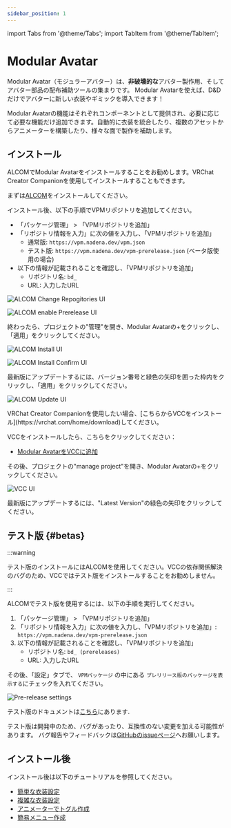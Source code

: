 ```yaml
---
sidebar_position: 1
---
```


import Tabs from '@theme/Tabs';
import TabItem from '@theme/TabItem';

# Modular Avatar

Modular Avatar（モジュラーアバター）は、**非破壊的な**アバター製作用、そしてアバター部品の配布補助ツールの集まりです。
Modular Avatarを使えば、D&Dだけでアバターに新しい衣装やギミックを導入できます！

Modular Avatarの機能はそれぞれコンポーネントとして提供され、必要に応じて必要な機能だけ追加できます。自動的に衣装を統合したり、複数のアセットからアニメーターを構築したり、様々な面で製作を補助します。

## インストール

ALCOMでModular Avatarをインストールすることをお勧めします。VRChat Creator Companionを使用してインストールすることもできます。

<Tabs>
<TabItem value="ALCOM" label="ALCOM" default>

まずは[ALCOM](https://vrc-get.anatawa12.com/ja/alcom/)をインストールしてください。

インストール後、以下の手順でVPMリポジトリを追加してください。

* 「パッケージ管理」 > 「VPMリポジトリを追加」
* 「リポジトリ情報を入力」に次の値を入力し、「VPMリポジトリを追加」
  * 通常版: `https://vpm.nadena.dev/vpm.json`
  * テスト版: `https://vpm.nadena.dev/vpm-prerelease.json` (ベータ版使用の場合)
* 以下の情報が記載されることを確認し、「VPMリポジトリを追加」
  * リポジトリ名: `bd_`
  * URL: 入力したURL

![ALCOM Change Repogitories UI](alcom-prerelease-repo.png)

![ALCOM enable Prerelease UI](alcom-prerelease-settings.png)

終わったら、プロジェクトの"管理"を開き、Modular Avatarの+をクリックし、「適用」をクリックしてください。

![ALCOM Install UI](alcom-install.png)

![ALCOM Install Confirm UI](alcom-install-confirm.png)

最新版にアップデートするには、バージョン番号と緑色の矢印を囲った枠内をクリックし、「適用」をクリックしてください。

![ALCOM Update UI](alcom-update.png)
</TabItem>

<TabItem value="VCC" label="VRChat Creator Companion">
VRChat Creator Companionを使用したい場合、[こちらからVCCをインストール](https://vrchat.com/home/download)してください。

VCCをインストールしたら、こちらをクリックしてください：
* [Modular AvatarをVCCに追加](vcc://vpm/addRepo?url=https://vpm.nadena.dev/vpm.json)

その後、プロジェクトの"manage project"を開き、Modular Avatarの+をクリックしてください。

![VCC UI](vcc-install.png)

最新版にアップデートするには、"Latest Version"の緑色の矢印をクリックしてください。

</TabItem>
</Tabs>

## テスト版 {#betas}

:::warning

テスト版のインストールにはALCOMを使用してください。VCCの依存関係解決のバグのため、VCCではテスト版をインストールすることをお勧めしません。

:::

ALCOMでテスト版を使用するには、以下の手順を実行してください。
1. 「パッケージ管理」 > 「VPMリポジトリを追加」
2. 「リポジトリ情報を入力」に次の値を入力し、「VPMリポジトリを追加」: `https://vpm.nadena.dev/vpm-prerelease.json`
3. 以下の情報が記載されることを確認し、「VPMリポジトリを追加」
   * リポジトリ名: `bd_ (prereleases)`
   * URL: 入力したURL

その後、「設定」タブで、 `VPMパッケージ` の中にある `プレリリース版のパッケージを表示する`にチェックを入れてください。

![Pre-release settings](prerelease.png)

テスト版のドキュメントは[こちら](https://modular-avatar.nadena.dev/dev)にあります.

テスト版は開発中のため、バグがあったり、互換性のない変更を加える可能性があります。
バグ報告やフィードバックは[GitHubのissueページ](https://github.com/bdunderscore/modular-avatar/issues)へお願いします。

## インストール後

インストール後は以下のチュートリアルを参照してください。

* [簡単な衣装設定](/docs/tutorials/clothing)
* [複雑な衣装設定](/docs/tutorials/adv_clothing)
* [アニメーターでトグル作成](/docs/tutorials/object_toggle/)
* [簡易メニュー作成](/docs/tutorials/menu/)
